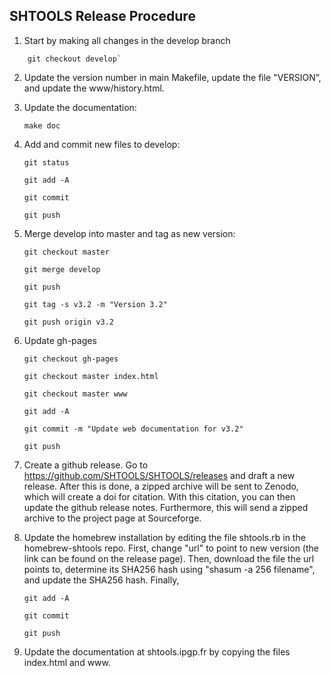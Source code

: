 SHTOOLS Release Procedure
-------------------------

1. Start by making all changes in the develop branch
~~~~
	git checkout develop`
~~~~
2. Update the version number in main Makefile, update the file "VERSION”, and update the www/history.html.

3. Update the documentation: 

    `make doc`
    
4. Add and commit new files to develop: 
	
    `git status`

    `git add -A`
    
    `git commit`
    
    `git push`
    
5. Merge develop into master and tag as new version:

    `git checkout master`
    
    `git merge develop`
    
    `git push`
    
    `git tag -s v3.2 -m "Version 3.2"`
    
    `git push origin v3.2`
    
	
6. Update gh-pages

    `git checkout gh-pages`
    
    `git checkout master index.html`
    
    `git checkout master www`
    
    `git add -A`
    
    `git commit -m "Update web documentation for v3.2"`
    
    `git push`

7. Create a github release. Go to https://github.com/SHTOOLS/SHTOOLS/releases and draft a new release. After this is done, a zipped archive will be sent to Zenodo, which will create a doi for citation. With this citation, you can then update the github release notes. Furthermore, this will send a zipped archive to the project page at Sourceforge.

8. Update the homebrew installation by editing the file shtools.rb in the homebrew-shtools repo. First, change "url" to point to new version (the link can be found on the release page). Then, download the file the url points to, determine its SHA256 hash using "shasum -a 256 filename", and update the SHA256 hash. Finally, 

    `git add -A`
    
    `git commit`
    
    `git push`

9. Update the documentation at shtools.ipgp.fr by copying the files index.html and www.

